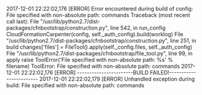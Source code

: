 2017-12-01 22:22:02,176 [ERROR] Error encountered during build of config: File specified with non-absolute path: commands
Traceback (most recent call last):
  File "/usr/lib/python2.7/dist-packages/cfnbootstrap/construction.py", line 542, in run_config
    CloudFormationCarpenter(config, self._auth_config).build(worklog)
  File "/usr/lib/python2.7/dist-packages/cfnbootstrap/construction.py", line 251, in build
    changes['files'] = FileTool().apply(self._config.files, self._auth_config)
  File "/usr/lib/python2.7/dist-packages/cfnbootstrap/file_tool.py", line 99, in apply
    raise ToolError('File specified with non-absolute path: %s' % filename)
ToolError: File specified with non-absolute path: commands
2017-12-01 22:22:02,176 [ERROR] -----------------------BUILD FAILED!------------------------
2017-12-01 22:22:02,179 [ERROR] Unhandled exception during build: File specified with non-absolute path: commands
